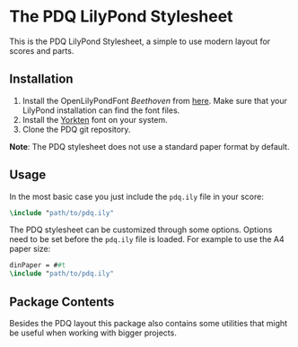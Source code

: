 # The PDQ LilyPond Stylesheet

This is the PDQ LilyPond Stylesheet, a simple to use modern layout for scores and parts.

## Installation

1. Install the OpenLilyPondFont *Beethoven* from [here](https://github.com/OpenLilyPondFonts/beethoven). Make sure that your LilyPond installation can find the font files.
2. Install the [Yorkten](https://www.fontspring.com/fonts/insigne/yorkten) font on your system.
3. Clone the PDQ git repository.

**Note**: The PDQ stylesheet does not use a standard paper format by default.

## Usage

In the most basic case you just include the `pdq.ily` file in your score:

```lilypond
\include "path/to/pdq.ily"
```

The PDQ stylesheet can be customized through some options. Options need to be set before the `pdq.ily` file is loaded. For example to use the A4 paper size:

```lilypond
dinPaper = ##t
\include "path/to/pdq.ily"
```

## Package Contents

Besides the PDQ layout this package also contains some utilities that might be useful when working with bigger projects.